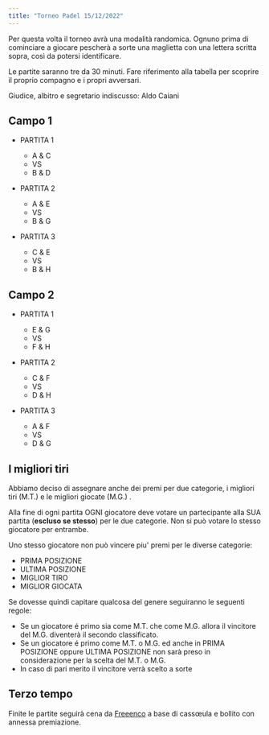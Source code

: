 ```yaml
---
title: "Torneo Padel 15/12/2022"
---
```


Per questa volta il torneo avrà una modalità randomica. Ognuno prima di cominciare a giocare pescherà a sorte una maglietta con una lettera scritta sopra, così da potersi identificare.

Le partite saranno tre da 30 minuti. Fare riferimento alla tabella per scoprire il proprio compagno e i propri avversari.

Giudice, albitro e segretario indiscusso: Aldo Caiani

## Campo 1

- PARTITA 1
	- A & C
	-    VS
	- B & D

- PARTITA 2
	- A & E
	-    VS
	- B & G

- PARTITA 3
	- C & E
	-    VS
	- B & H

 
## Campo 2

- PARTITA 1
	- E & G
	-    VS
	- F & H

- PARTITA 2
	- C & F
	-    VS
	- D & H

- PARTITA 3
	- A & F
	-    VS
	- D & G

## I migliori tiri

Abbiamo deciso di assegnare anche dei premi per due categorie, i migliori tiri (M.T.) e le migliori giocate (M.G.) .

Alla fine di ogni partita OGNI giocatore deve votare un partecipante alla SUA partita (**escluso se stesso**) per le due categorie. Non si può votare lo stesso giocatore per entrambe.

Uno stesso giocatore non può vincere piu' premi per le diverse categorie: 
- PRIMA POSIZIONE
- ULTIMA POSIZIONE
- MIGLIOR TIRO
- MIGLIOR GIOCATA

Se dovesse quindi capitare qualcosa del genere seguiranno le seguenti regole:
- Se un giocatore é primo sia come M.T. che come M.G. allora il vincitore del M.G. diventerà il secondo classificato.
- Se un giocatore é primo come M.T. o M.G. ed anche in PRIMA POSIZIONE oppure ULTIMA POSIZIONE non sarà preso in considerazione per la scelta del M.T. o M.G.
- In caso di pari merito il vincitore verrà scelto a sorte

## Terzo tempo

Finite le partite seguirà cena da [Freeenco](https://www.facebook.com/ristorantelefollie/) a base di cassœula e bollito con annessa premiazione.